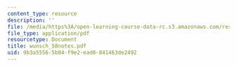 ```yaml
---
content_type: resource
description: ''
file: /media/https%3A/open-learning-course-data-rc.s3.amazonaws.com/res-12-000-evolution-of-physical-oceanography-spring-2007/9b3a55565b04f9e2ead0841463de2492_wunsch_58notes.pdf
file_type: application/pdf
resourcetype: Document
title: wunsch_58notes.pdf
uid: 9b3a5556-5b04-f9e2-ead0-841463de2492
---
```

